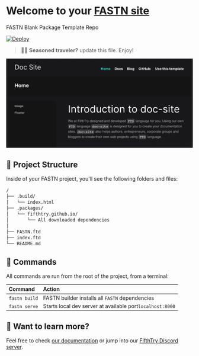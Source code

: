 # Welcome to your [FASTN site](https://fastn.io/)

FASTN Blank Package Template Repo

[![Deploy](https://www.herokucdn.com/deploy/button.svg)](https://heroku.com/deploy?template=https://github.com/fifthtry/fastn-heroku&env[DOWNLOAD_BASE_URL]=https://raw.githubusercontent.com/fifthtry/ftd-examples/main/)


> 🧑‍🚀 **Seasoned traveler?** update this file. Enjoy!

![doc-site](doc-site-example.png)


## 🚀 Project Structure

Inside of your FASTN project, you'll see the following folders and files:

```
/
├── .build/
│   └── index.html
├── .packages/
│   └── fifthtry.github.io/
│   	└── All downloaded dependencies
│   	
├── FASTN.ftd
├── index.ftd
└── README.md
```

## 🧞 Commands

All commands are run from the root of the project, from a terminal:

| Command                | Action                                             |
| :--------------------- | :------------------------------------------------- |
| `fastn build`            | FASTN builder installs all `FASTN` dependencies        |
| `fastn serve`            | Starts local dev server at available port`localhost:8000`          |



## 👀 Want to learn more?

Feel free to check [our documentation](https://fastn.io/) or jump into our [FifthTry Discord server](https://discord.gg/bucrdvptYd).

